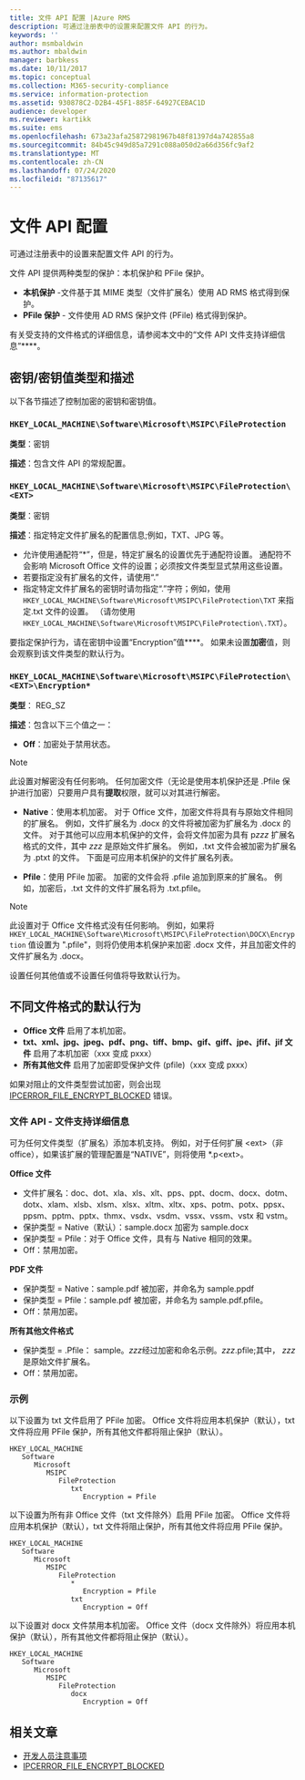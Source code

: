 ```yaml
---
title: 文件 API 配置 |Azure RMS
description: 可通过注册表中的设置来配置文件 API 的行为。
keywords: ''
author: msmbaldwin
ms.author: mbaldwin
manager: barbkess
ms.date: 10/11/2017
ms.topic: conceptual
ms.collection: M365-security-compliance
ms.service: information-protection
ms.assetid: 930878C2-D2B4-45F1-885F-64927CEBAC1D
audience: developer
ms.reviewer: kartikk
ms.suite: ems
ms.openlocfilehash: 673a23afa25872981967b48f81397d4a742855a8
ms.sourcegitcommit: 84b45c949d85a7291c088a050d2a66d356fc9af2
ms.translationtype: MT
ms.contentlocale: zh-CN
ms.lasthandoff: 07/24/2020
ms.locfileid: "87135617"
---
```

# <a name="file-api-configuration"></a>文件 API 配置


可通过注册表中的设置来配置文件 API 的行为。

文件 API 提供两种类型的保护：本机保护和 PFile 保护。

-   **本机保护** -文件基于其 MIME 类型（文件扩展名）使用 AD RMS 格式得到保护。
-   **PFile 保护** - 文件使用 AD RMS 保护文件 (PFile) 格式得到保护。

有关受支持的文件格式的详细信息，请参阅本文中的“文件 API 文件支持详细信息”****。

## <a name="keykey-value-types-and-descriptions"></a>密钥/密钥值类型和描述

以下各节描述了控制加密的密钥和密钥值。

### `HKEY_LOCAL_MACHINE\Software\Microsoft\MSIPC\FileProtection`

**类型**：密钥

**描述**：包含文件 API 的常规配置。

### `HKEY_LOCAL_MACHINE\Software\Microsoft\MSIPC\FileProtection\<EXT>`

**类型**：密钥

**描述**：指定特定文件扩展名的配置信息;例如，TXT、JPG 等。

- 允许使用通配符“*”，但是，特定扩展名的设置优先于通配符设置。 通配符不会影响 Microsoft Office 文件的设置；必须按文件类型显式禁用这些设置。
- 若要指定没有扩展名的文件，请使用“.”
- 指定特定文件扩展名的密钥时请勿指定“.”字符；例如，使用 `HKEY_LOCAL_MACHINE\Software\Microsoft\MSIPC\FileProtection\TXT` 来指定.txt 文件的设置。 （请勿使用 `HKEY_LOCAL_MACHINE\Software\Microsoft\MSIPC\FileProtection\.TXT`）。

要指定保护行为，请在密钥中设置“Encryption”值****。 如果未设置**加密**值，则会观察到该文件类型的默认行为。


### `HKEY_LOCAL_MACHINE\Software\Microsoft\MSIPC\FileProtection\<EXT>\Encryption*`

**类型**： REG_SZ

**描述**：包含以下三个值之一：

- **Off**：加密处于禁用状态。

> [!Note]
> 此设置对解密没有任何影响。 任何加密文件（无论是使用本机保护还是 .Pfile 保护进行加密）只要用户具有**提取**权限，就可以对其进行解密。

- **Native**：使用本机加密。 对于 Office 文件，加密文件将具有与原始文件相同的扩展名。 例如，文件扩展名为 .docx 的文件将被加密为扩展名为 .docx 的文件。 对于其他可以应用本机保护的文件，会将文件加密为具有 p*zzz* 扩展名格式的文件，其中 *zzz* 是原始文件扩展名。 例如，.txt 文件会被加密为扩展名为 .ptxt 的文件。 下面是可应用本机保护的文件扩展名列表。

- **Pfile**：使用 PFile 加密。 加密的文件会将 .pfile 追加到原来的扩展名。 例如，加密后，.txt 文件的文件扩展名将为 .txt.pfile。


> [!Note]
> 此设置对于 Office 文件格式没有任何影响。 例如，如果将 `HKEY_LOCAL_MACHINE\Software\Microsoft\MSIPC\FileProtection\DOCX\Encryption` 值设置为 ".pfile"，则将仍使用本机保护来加密 .docx 文件，并且加密文件的文件扩展名为 .docx。

设置任何其他值或不设置任何值将导致默认行为。

## <a name="default-behavior-for-different-file-formats"></a>不同文件格式的默认行为

-   **Office 文件** 启用了本机加密。
-   **txt、xml、jpg、jpeg、pdf、png、tiff、bmp、gif、giff、jpe、jfif、jif 文件** 启用了本机加密（xxx 变成 pxxx）
-   **所有其他文件** 启用了加密即受保护文件 (pfile)（xxx 变成 pxxx）

如果对阻止的文件类型尝试加密，则会出现 [IPCERROR\_FILE\_ENCRYPT\_BLOCKED](https://msdn.microsoft.com/library/hh535248.aspx) 错误。

### <a name="file-api---file-support-details"></a>文件 API - 文件支持详细信息

可为任何文件类型（扩展名）添加本机支持。 例如，对于任何扩展 &lt;ext&gt;（非 office），如果该扩展的管理配置是“NATIVE”，则将使用 \*.p&lt;ext&gt;。

**Office 文件**

-   文件扩展名：doc、dot、xla、xls、xlt、pps、ppt、docm、docx、dotm、dotx、xlam、xlsb、xlsm、xlsx、xltm、xltx、xps、potm、potx、ppsx、ppsm、pptm、pptx、thmx、vsdx、vsdm、vssx、vssm、vstx 和 vstm。 
-   保护类型 = Native（默认）：sample.docx 加密为 sample.docx
-   保护类型 = Pfile：对于 Office 文件，具有与 Native 相同的效果。
-   Off：禁用加密。

**PDF 文件**

-   保护类型 = Native：sample.pdf 被加密，并命名为 sample.ppdf
-   保护类型 = Pfile：sample.pdf 被加密，并命名为 sample.pdf.pfile。
-   Off：禁用加密。

**所有其他文件格式**

-   保护类型 = .Pfile： sample。*zzz*经过加密和命名示例。*zzz*.pfile;其中， *zzz*是原始文件扩展名。
-   Off：禁用加密。

### <a name="examples"></a>示例

以下设置为 txt 文件启用了 PFile 加密。 Office 文件将应用本机保护（默认），txt 文件将应用 PFile 保护，所有其他文件都将阻止保护（默认）。

```
HKEY_LOCAL_MACHINE
   Software
      Microsoft
         MSIPC
            FileProtection
               txt
                  Encryption = Pfile
```

以下设置为所有非 Office 文件（txt 文件除外）启用 PFile 加密。 Office 文件将应用本机保护（默认），txt 文件将阻止保护，所有其他文件将应用 PFile 保护。

```
HKEY_LOCAL_MACHINE
   Software
      Microsoft
         MSIPC
            FileProtection
               *
                  Encryption = Pfile
               txt
                  Encryption = Off
```

以下设置对 docx 文件禁用本机加密。 Office 文件（docx 文件除外）将应用本机保护（默认），所有其他文件都将阻止保护（默认）。

```
HKEY_LOCAL_MACHINE
   Software
      Microsoft
         MSIPC
            FileProtection
               docx
                  Encryption = Off
```

## <a name="related-articles"></a>相关文章

- [开发人员注意事项](developer-notes.md)
- [IPCERROR\_FILE\_ENCRYPT\_BLOCKED](https://msdn.microsoft.com/library/hh535248.aspx)
